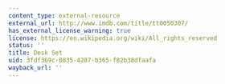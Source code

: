 ```yaml
---
content_type: external-resource
external_url: http://www.imdb.com/title/tt0050307/
has_external_license_warning: true
license: https://en.wikipedia.org/wiki/All_rights_reserved
status: ''
title: Desk Set
uid: 3fdf369c-0835-4287-b365-f82b38dfaafa
wayback_url: ''
---
```

